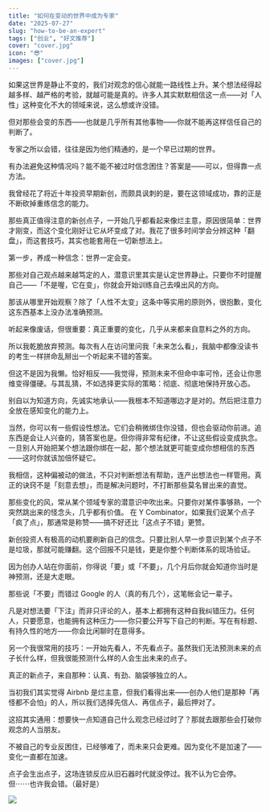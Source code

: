 ```yaml
---
title: "如何在变动的世界中成为专家"
date: "2025-07-27"
slug: "how-to-be-an-expert"
tags: ["创业", "好文推荐"]
cover: "cover.jpg"
icon: "😎"
images: ["cover.jpg"]
---
```

如果这世界是静止不变的，我们对观念的信心就能一路线性上升。某个想法经得起越多样、越严格的考验，就越可能是真的。许多人其实默默相信这一点——对「人性」这种变化不大的领域来说，这么想或许没错。



但对那些会变的东西——也就是几乎所有其他事物——你就不能再这样信任自己的判断了。



专家之所以会错，往往是因为他们精通的，是一个早已过期的世界。



有办法避免这种情况吗？能不能不被过时信念困住？答案是——可以，但得靠一点方法。



我曾经花了将近十年投资早期新创，而颇具讽刺的是，要在这领域成功，靠的正是不断砍掉重练信念的能力。



那些真正值得注意的新创点子，一开始几乎都看起来像烂主意，原因很简单：世界才刚变，而这个变化刚好让它从坏变成了对。我花了很多时间学会分辨这种「翻盘」，而这套技巧，其实也能套用在一切新想法上。



第一步，养成一种信念：世界一定会变。



那些对自己观点越来越笃定的人，潜意识里其实是认定世界静止。只要你不时提醒自己——「不是喔，它在变」，你就会开始训练自己去嗅出风的方向。



那该从哪里开始观察？除了「人性不太变」这条中等实用的原则外，很抱歉，变化这东西基本上没办法准确预测。



听起来像废话，但很重要：真正重要的变化，几乎从来都来自意料之外的方向。



所以我乾脆放弃预测。每次有人在访问里问我「未来怎么看」，我脑中都像没读书的考生一样拼命乱掰出一个听起来不错的答案。



但这不是因为我懒。恰好相反——我觉得，预测未来不但命中率可怜，还会让你思维变得僵硬。与其乱猜，不如选择更实际的策略：彻底、彻底地保持开放心态。



别自以为知道方向，先诚实地承认——我根本不知道哪边才是对的。然后把注意力全放在感知变化的能力上。



当然，你可以有一些假设性想法。它们会稍微绑住你没错，但也会驱动你前进。追东西是会让人兴奋的，猜答案也是。但你得非常有纪律，不让这些假设变成执念。
一旦别人开始把某个想法跟你绑在一起，那个想法就更可能变成你想相信的东西——这时你就该加倍怀疑它。



我相信，这种偏被动的做法，不只对判断想法有帮助，连产出想法也一样管用。真正的诀窍不是「刻意去想」，而是解决问题时，不打断那些莫名冒出来的直觉。



那些变化的风，常从某个领域专家的潜意识中吹出来。只要你对某件事够熟，一个突然跳出来的怪念头，几乎都有价值。
在 Y Combinator，如果我们说某个点子「疯了点」，那通常是称赞——搞不好还比「这点子不错」更赞。



新创投资人有极高的动机要刷新自己的信念。只要比别人早一步意识到某个点子不是垃圾，那就可能赚翻。这个回报不只是钱，更是你整个判断体系的现场验证。



因为创办人站在你面前，你得说「要」或「不要」，几个月后你就会知道你当时是神预测，还是大走眼。



那些说「不要」而错过 Google 的人（真的有几个），这笔帐会记一辈子。



凡是对想法要「下注」而非只评论的人，基本上都拥有这种自我纠错压力。任何人，只要愿意，也能拥有这种压力——你只要公开写下自己的判断。写在有标题、有持久性的地方——你会比闲聊时在意得多。



另一个我很常用的技巧：一开始先看人，不先看点子。虽然我们无法预测未来的点子长什么样，但我很能预测什么样的人会生出未来的点子。



真正的新点子，来自那种：认真、有劲、脑袋够独立的人。



当初我们其实觉得 Airbnb 是烂主意，但我们看得出来——创办人他们是那种「再怪都不会怕」的人，所以我们选择先信人、再信点子，最后押对了。



这招其实通用：想要快一点知道自己什么观念已经过时了？那就去跟那些会打破你观念的人当朋友。



不被自己的专业反困住，已经够难了，而未来只会更难。因为变化不是加速了——变化一直都在加速。



点子会生出点子，这场连锁反应从旧石器时代就没停过。我不认为它会停。
但⋯⋯也许我会错。（最好是）




![](https://prod-files-secure.s3.us-west-2.amazonaws.com/112d0858-5090-4d34-a606-b75eb8d65fd2/46476355-9cf3-4e99-9b7a-3531bc426380/1000202064.png?X-Amz-Algorithm=AWS4-HMAC-SHA256&X-Amz-Content-Sha256=UNSIGNED-PAYLOAD&X-Amz-Credential=ASIAZI2LB4664MYOOALF%2F20250823%2Fus-west-2%2Fs3%2Faws4_request&X-Amz-Date=20250823T071143Z&X-Amz-Expires=3600&X-Amz-Security-Token=IQoJb3JpZ2luX2VjEM7%2F%2F%2F%2F%2F%2F%2F%2F%2F%2FwEaCXVzLXdlc3QtMiJGMEQCIHgGLNzbi9EecStihbB97UDBFGEb%2FrRgG%2BhW%2B%2F6%2Fpf78AiAI5Bk0S9XN%2FgpJKRoaKFadvcV4tKY56O%2Fsdlr%2B0j44Nyr%2FAwgnEAAaDDYzNzQyMzE4MzgwNSIM1jJ8FEe7NtqM9CRVKtwDSJP4NZtFxFusNeUKl3gjKnRjIwmTlHeSPE6Ff7jUTVR%2F%2FuayVhnYFN59YoZaMcuHu36S8QDRTf12k5o2yG52%2FJIIEQ7gc6i1Igt%2BpOTL%2F1T5IyxY23NrMl5c9Keo9R0KPBGEAN3hOl%2BZY1zloBNIeiokJuBaCJG5Q%2BkcTZO6o381ccjKXNUsuLyo9N4F4DKu0ZoNZPI8z7OIHvgjmONeKSkuF3C6B6A%2BIBqHyn0s5JqO3y3rnDjw%2BoXCF72p3cm55PZl536CSypa66AG8Tzzp%2FOWDKsLe%2BwQcYUe4DIdKvj%2Fjw%2FgTqKewlP39kY6dak3QPQtOc%2FmNYHx91WFkQWrkBSaTbezVNMq4u49EBiQalvt4rp%2F7M%2Bp5aDb1QmkGRPHsfl%2FOBAgqvzRPpLyLP%2BWz78Cbq2Xn22rSE9kx46fnByBgCG7BpPxxiY4yj%2BYPnWGDriG8ImllBHx6EMV0pTrMJu5jkE%2FPGJMWfn3IM0eGMq3Z625%2FrNNDnWr6YmHE5GJdtUTOtWBesGhUtZgK6olcR7M2boQ0bVCT4RcYJG1xLekipb4WVq%2B%2FMPkqeaYRVEhQREhYRS1TMY5Y%2F1x1WBLYMcZQx4XoDbm%2Bi%2FsB2eiY%2B6lS8txHC67h%2Bj38bQwuLGlxQY6pgHHNhK8f5B%2BizMTl1TeNomutmhGuo9%2BMvTos2gtDdYMq3yAMB2p9q9ddHtGIxPXNQGUG%2FU3fIjYumdbnZ0%2FoGyJWiLuB4dWFjhjZ%2BKDSQfI99Euyoh3I%2BMZT43qOZtmZockH7CUU1ko7NQASUfz7wefmBDC%2BMgX5g%2FUfLJtOTTn4GLA62u%2B56%2BupmGfjcDUx8bOc2K222QLxBg7l%2Ft9%2FxJUqHCZeYNh&X-Amz-Signature=64889ed6e0f50b707167fc02d6916957a38a02c02d3938f00dbd9b64b3f38763&X-Amz-SignedHeaders=host&x-amz-checksum-mode=ENABLED&x-id=GetObject)

